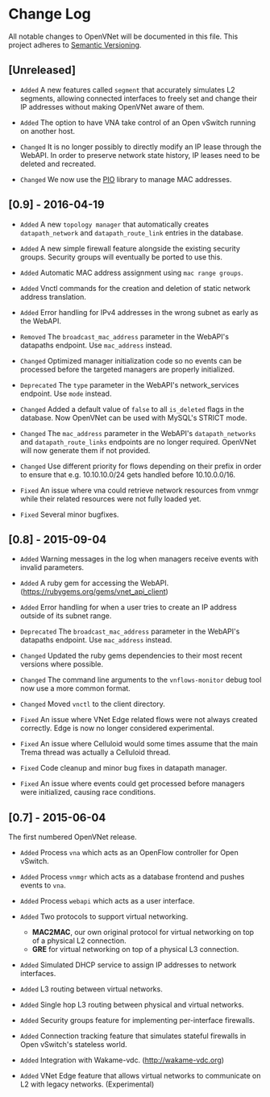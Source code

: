 # Change Log

All notable changes to OpenVNet will be documented in this file.
This project adheres to [Semantic Versioning](http://semver.org/).

## [Unreleased]

* `Added` A new features called `segment` that accurately simulates L2 segments, allowing connected interfaces to freely set and change their IP addresses without making OpenVNet aware of them.

* `Added` The option to have VNA take control of an Open vSwitch running on another host.

* `Changed` It is no longer possibly to directly modify an IP lease through the WebAPI. In order to preserve network state history, IP leases need to be deleted and recreated.

* `Changed` We now use the [PIO](https://github.com/trema/pio) library to manage MAC addresses.

## [0.9] - 2016-04-19

* `Added` A new `topology manager` that automatically creates `datapath_network` and `datapath_route_link` entries in the database.

* `Added` A new simple firewall feature alongside the existing security groups. Security groups will eventually be ported to use this.

* `Added` Automatic MAC address assignment using `mac range groups`.

* `Added` Vnctl commands for the creation and deletion of static network address translation.

* `Added` Error handling for IPv4 addresses in the wrong subnet as early as the WebAPI.

* `Removed` The `broadcast_mac_address` parameter in the WebAPI's datapaths endpoint. Use `mac_address` instead.

* `Changed` Optimized manager initialization code so no events can be processed before the targeted managers are properly initialized.

* `Deprecated` The `type` parameter in the WebAPI's network_services endpoint. Use `mode` instead.

* `Changed` Added a default value of `false` to all `is_deleted` flags in the database. Now OpenVNet can be used with MySQL's STRICT mode.

* `Changed` The `mac_address` parameter in the WebAPI's `datapath_networks` and `datapath_route_links` endpoints are no longer required. OpenVNet will now generate them if not provided.

* `Changed` Use different priority for flows depending on their prefix in order to ensure that e.g. 10.10.10.0/24 gets handled before 10.10.0.0/16.

* `Fixed` An issue where vna could retrieve network resources from vnmgr while their related resources were not fully loaded yet.

* `Fixed` Several minor bugfixes. 

## [0.8] - 2015-09-04

* `Added` Warning messages in the log when managers receive events with invalid parameters.

* `Added` A ruby gem for accessing the WebAPI. (https://rubygems.org/gems/vnet_api_client)

* `Added` Error handling for when a user tries to create an IP address outside of its subnet range.

* `Deprecated` The `broadcast_mac_address` parameter in the WebAPI's datapaths endpoint. Use `mac_address` instead.

* `Changed` Updated the ruby gems dependencies to their most recent versions where possible.

* `Changed` The command line arguments to the `vnflows-monitor` debug tool now use a more common format.

* `Changed` Moved `vnctl` to the client directory.

* `Fixed` An issue where VNet Edge related flows were not always created correctly. Edge is now no longer considered experimental.

* `Fixed` An issue where Celluloid would some times assume that the main Trema thread was actually a Celluloid thread.

* `Fixed` Code cleanup and minor bug fixes in datapath manager.

* `Fixed` An issue where events could get processed before managers were initialized, causing race conditions.

## [0.7] - 2015-06-04

The first numbered OpenVNet release.

* `Added` Process `vna` which acts as an OpenFlow controller for Open vSwitch.

* `Added` Process `vnmgr` which acts as a database frontend and pushes events to `vna`.

* `Added` Process `webapi` which acts as a user interface.

* `Added` Two protocols to support virtual networking.
  - **MAC2MAC**, our own original protocol for virtual networking on top of a physical L2 connection.
  - **GRE** for virtual networking on top of a physical L3 connection.

* `Added` Simulated DHCP service to assign IP addresses to network interfaces.

* `Added` L3 routing between virtual networks.

* `Added` Single hop L3 routing between physical and virtual networks.

* `Added` Security groups feature for implementing per-interface firewalls.

* `Added` Connection tracking feature that simulates stateful firewalls in Open vSwitch's stateless world.

* `Added` Integration with Wakame-vdc. (http://wakame-vdc.org)

* `Added` VNet Edge feature that allows virtual networks to communicate on L2 with legacy networks. (Experimental)
